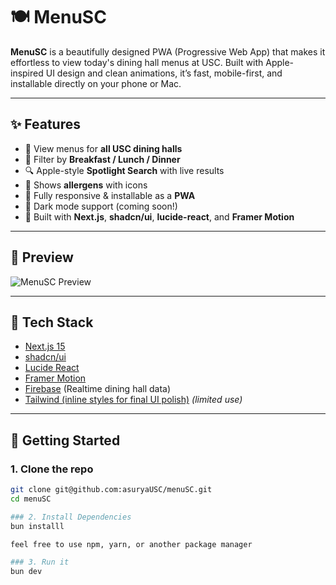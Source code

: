 # 🍽️ MenuSC

**MenuSC** is a beautifully designed PWA (Progressive Web App) that makes it effortless to view today's dining hall menus at USC. Built with Apple-inspired UI design and clean animations, it’s fast, mobile-first, and installable directly on your phone or Mac.

---

## ✨ Features

- 🏫 View menus for **all USC dining halls**
- 🍳 Filter by **Breakfast / Lunch / Dinner**
- 🔍 Apple-style **Spotlight Search** with live results
- 🍔 Shows **allergens** with icons
- 📱 Fully responsive & installable as a **PWA**
- 🌙 Dark mode support (coming soon!)
- 💨 Built with **Next.js**, **shadcn/ui**, **lucide-react**, and **Framer Motion**

---

## 📸 Preview

![MenuSC Preview](./public/preview.png)

---

## 🔧 Tech Stack

- [Next.js 15](https://nextjs.org/)
- [shadcn/ui](https://ui.shadcn.com/)
- [Lucide React](https://lucide.dev/)
- [Framer Motion](https://www.framer.com/motion/)
- [Firebase](https://firebase.google.com/) (Realtime dining hall data)
- [Tailwind (inline styles for final UI polish)](https://tailwindcss.com/) _(limited use)_

---

## 🚀 Getting Started

### 1. Clone the repo

```bash
git clone git@github.com:asuryaUSC/menuSC.git
cd menuSC

### 2. Install Dependencies
bun installl

feel free to use npm, yarn, or another package manager

### 3. Run it
bun dev
```
